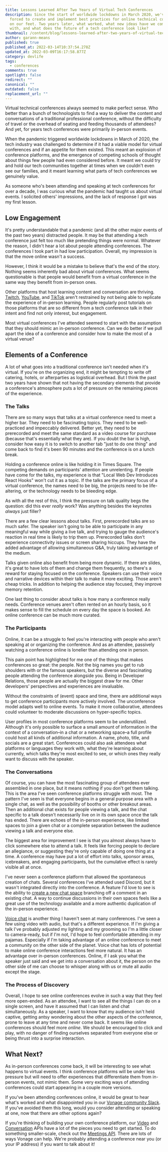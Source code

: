 ```yaml
---
title: Lessons Learned After Two Years of Virtual Tech Conferences
description: Since the start of worldwide lockdowns in March 2020, we've been
  forced to create and implement best practices for online technical conferences
  on our feet. Two years later, what worked, what new ideas have we come up
  with, and what does the future of a tech conference look like?
thumbnail: /content/blog/lessons-learned-after-two-years-of-virtual-tech-conferences/two-years-of-video-chat.png
author: garann-means
published: true
published_at: 2022-03-14T10:37:54.278Z
updated_at: 2022-03-09T16:17:58.877Z
category: devlife
tags:
  - conferences
comments: true
spotlight: false
redirect: ""
canonical: ""
outdated: false
replacement_url: ""
---
```

Virtual technical conferences always seemed to make perfect sense. Who better than a bunch of technologists to find a way to deliver the content and conversations of a traditional professional conference, without the difficulty of travel or the overhead of seating and feeding thousands of attendees? And yet, for years tech conferences were primarily in-person events. 

When the pandemic triggered worldwide lockdowns in March of 2020, the tech industry was challenged to determine if it had a viable model for virtual conferences and if an appetite for them existed. This meant an explosion of conference platforms, and the emergence of competing schools of thought about things few people had even considered before. It meant we could try and hold our tech communities together at times when we couldn't even see our families, and it meant learning what parts of tech conferences we genuinely value.

As someone who's been attending and speaking at tech conferences for over a decade, I was curious what the pandemic had taught us about virtual events. I solicited others' impressions, and the lack of response I got was my first lesson. 

## Low Engagement

It's pretty understandable that a pandemic (and all the other major events of the past two years) distracted people. It may be that attending a tech conference just felt too much like pretending things were normal. Whatever the reason, I didn't hear a lot about people attending conferences. The conferences I took part in had low participation. Overall, my impression is that the move online wasn't a success.

However, I think it would be a mistake to believe that's the end of the story. Nothing seems inherently bad about virtual conferences. What seems questionable is that people would benefit from a virtual conference in the same way they benefit from in-person ones.

Other platforms that host learning content and conversation are thriving. [Twitch](https://www.twitch.tv/vonagedevs), [YouTube](https://www.youtube.com/channel/UCHQnbTiun_Wn7nDxkQavrYQ), and [TikTok](https://www.tiktok.com/@amdcavallaro/video/7037278755714239750) aren't restrained by not being able to replicate the experience of in-person learning. People regularly post tutorials on those platforms that are so different from a tech conference talk in their intent and find not only interest, but engagement. 

Most virtual conferences I've attended seemed to start with the assumption that they should mimic an in-person conference. Can we do better if we pull apart the idea of a conference and consider how to make the most of a virtual venue?

## Elements of a Conference

A lot of what goes into a traditional conference isn't needed when it's virtual. If you're on the organizing end, it might be tempting to write off catering, hotels, or afterparties as logistical overhead. But I think the past two years have shown that not having the secondary elements that provide a conference's atmosphere puts a lot of pressure on the remaining pieces of the experience. 

### The Talks

There are so many ways that talks at a virtual conference need to meet a higher bar. They need to be fascinating topics. They need to be well-practiced and impeccably delivered. Better yet, they need to be prerecorded and meet the same standard as a video course for purchase (because that's essentially what they are). If you doubt the bar is high, consider how easy it is to switch to another tab "just to do one thing" and come back to find it's been 90 minutes and the conference is on a lunch break. 

Holding a conference online is like holding it in Times Square. The competing demands on participants' attention are unrelenting. If people have come for the talks, my experience is that "Local Web Dev Introduces React Hooks" won't cut it as a topic. If the talks are the primary focus of a virtual conference, the names need to be big, the projects need to be life-altering, or the technology needs to be bleeding edge. 

As with all the rest of this, I think the pressure on talk quality begs the question: did this ever _really_ work? Was anything besides the keynotes _always_ just filler? 

There are a few clear lessons about talks. First, prerecorded talks are so much safer. The speaker isn't going to be able to participate in any meaningful way while giving a live talk, and trying to gauge the audience's reaction in real time is likely to trip them up. Prerecorded talks don't experience connectivity issues or screen sharing hiccups. They have the added advantage of allowing simultaneous Q&A, truly taking advantage of the medium. 

Talks given online also benefit from being more dynamic. If there are slides, it's great to have lots of them and change them frequently, so there's a reward for staying focused on the conference. Speakers can use their voice and narrative devices within their talk to make it more exciting. Those aren't cheap tricks. In addition to helping the audience stay focused, they improve memory retention. 

One last thing to consider about talks is how many a conference really needs. Conference venues aren't often rented on an hourly basis, so it makes sense to fill the schedule on every day the space is booked. An online conference can be much more curated. 

### The Participants

Online, it can be a struggle to feel you're interacting with people who aren't speaking at or organizing the conference. And as an attendee, passively watching a conference online is lonelier than attending one in person.

This pain point has highlighted for me one of the things that makes conferences so great: the people. Not the big names you get to rub shoulders with or the famous speakers, but the diverse and fascinating people attending the conference alongside you. Being in Developer Relations, those people are actually the biggest draw for me. Other developers' perspectives and experiences are invaluable.

Without the constraints of (event) space and time, there are additional ways to get conference participants more actively involved. The unconference model adapts well to online events. To make it more collaborative, attendees could volunteer to moderate discussions on hyper-specific topics. 

User profiles in most conference platforms seem to be underutilized. Although it's only possible to surface a small amount of information in the context of a conversation–in a chat or a networking space–a full profile could host all kinds of additional information. A name, photo, title, and socials are a great start. Conferences could also ask attendees what platforms or languages they work with, what they're learning about currently, which talks they're most excited to see, or which ones they really want to discuss with the speaker. 

### The Conversations

Of course, you can have the most fascinating group of attendees ever assembled in one place, but it means nothing if you don't get them talking. This is the area I've seen conference platforms struggle with most. The pattern I've seen is that everyone begins in a general purpose area with a single chat, as well as the possibility of booths or other breakout areas. Then an additional chat exists for people viewing a talk, and the chat specific to a talk doesn't necessarily live on in its own space once the talk has ended. There are echoes of the in-person experience, like limited spaces to join a given chat or a complete separation between the audience viewing a talk and everyone else. 

The biggest area for improvement I see is that you almost always have to click somewhere else to attend a talk. It feels like forcing people to declare an allegiance, or suggesting they're only capable of doing one thing at a time. A conference may have put a lot of effort into talks, sponsor areas, icebreakers, and engaging participants, but the cumulative effect is rarely visible all at once. 

I've never seen a conference platform that allowed the spontaneous creation of chats. Several conferences I've attended used Discord, but it wasn't integrated directly into the conference. A feature I'd love to see is the ability to [create a new chat space](https://developer.vonage.com/conversation/code-snippets/conversation/create-conversation) branching off a comment in an existing chat. A way to continue discussions in their own spaces feels like a great use of the technology available and a more authentic duplication of the in-person experience. 

[Voice chat](https://developer.vonage.com/voice/voice-api/code-snippets/connect-callers-into-a-conference) is another thing I haven't seen at many conferences. I've seen a few using video with audio, but that's a different experience. If I'm giving a talk I've probably adjusted my lighting and my grooming so I'm a little closer to camera-ready, but if I'm not, I'd hope to feel comfortable attending in my pajamas. Especially if I'm taking advantage of an online conference to meet a community on the other side of the planet. Voice chat has lots of potential to make online conference interactions feel more natural. It has an advantage over in-person conferences. Online, if I ask you what the speaker just said and we get into a conversation about it, the person on the other side of me can choose to whisper along with us or mute all audio except the stage.

### The Process of Discovery

Overall, I hope to see online conferences evolve in such a way that they feel more open-ended. As an attendee, I want to see all the things I can do on a single screen, and have it assumed that I can listen and chat simultaneously. As a speaker, I want to know that my audience isn't held captive, getting antsy wondering about the other aspects of the conference, prone to leave at any time and never come back. It seems like online conferences should feel more _online_. We should be encouraged to click and play, with no danger of finding ourselves separated from everyone else or being thrust into a surprise interaction.

## What Next?

As in-person conferences come back, it will be interesting to see what happens to virtual events. I think conference platforms will be under less pressure but will need to offer experiences that differentiate them from in-person events, not mimic them. Some very exciting ways of attending conferences could start appearing in a couple more versions. 

If you've been attending conferences online, it would be great to hear what's worked and what disappointed you in our [Vonage community Slack](https://vonage-community.slack.com). If you've avoided them this long, would you consider attending or speaking at one, now that there are other options again? 

If you're thinking of building your own conference platform, our [Video](https://tokbox.com/developer/get-started-options/) and [Conversation](https://developer.vonage.com/conversation/overview) APIs have a lot of the pieces you need to get started. To do something smaller-scale, check out the [Meetings API](https://developer.vonage.com/meetings/overview). There are lots of ways Vonage can help. We're probably attending a conference near you (or your IP address) if you want to talk about it!